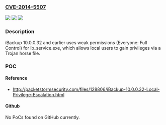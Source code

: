 ### [CVE-2014-5507](https://cve.mitre.org/cgi-bin/cvename.cgi?name=CVE-2014-5507)
![](https://img.shields.io/static/v1?label=Product&message=n%2Fa&color=blue)
![](https://img.shields.io/static/v1?label=Version&message=n%2Fa&color=blue)
![](https://img.shields.io/static/v1?label=Vulnerability&message=n%2Fa&color=brighgreen)

### Description

iBackup 10.0.0.32 and earlier uses weak permissions (Everyone: Full Control) for ib_service.exe, which allows local users to gain privileges via a Trojan horse file.

### POC

#### Reference
- http://packetstormsecurity.com/files/128806/iBackup-10.0.0.32-Local-Privilege-Escalation.html

#### Github
No PoCs found on GitHub currently.

